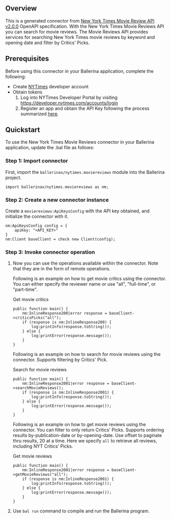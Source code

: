 ## Overview
This is a generated connector from [New York Times Movie Review API v2.0.0](https://developer.nytimes.com/docs/movie-reviews-api/1/overview) OpenAPI specification. 
With the New York Times Movie Reviews API you can search for movie reviews. 
The Movie Reviews API provides services for searching New York Times movie reviews by keyword and opening date and filter by Critics' Picks.

## Prerequisites

Before using this connector in your Ballerina application, complete the following:

* Create [NYTimes](https://developer.nytimes.com/accounts/login) developer account
* Obtain tokens
    1. Log into NYTimes Developer Portal by visiting https://developer.nytimes.com/accounts/login
    2. Register an app and obtain the API Key following the process summarized [here](https://developer.nytimes.com/get-started).
 
## Quickstart

To use the New York Times Movie Reviews connector in your Ballerina application, update the .bal file as follows:

### Step 1: Import connector
First, import the `ballerinax/nytimes.moviereviews` module into the Ballerina project.
```ballerina
import ballerinax/nytimes.moviereviews as nm;
```

### Step 2: Create a new connector instance
Create a `moviereviews:ApiKeysConfig` with the API key obtained, and initialize the connector with it. 
```ballerina
nm:ApiKeysConfig config = {
    apiKey: "<API_KEY>"
}
nm:Client baseClient = check new Client(config);
```

### Step 3: Invoke connector operation
1. Now you can use the operations available within the connector. Note that they are in the form of remote operations.

    Following is an example on how to get movie critics using the connector. You can either specify the reviewer name or use "all", "full-time", or "part-time".

    Get movie critics

    ```ballerina
    public function main() {
        nm:InlineResponse200|error response = baseClient->criticsPicks("all");
        if (response is nm:InlineResponse200) {
            log:printInfo(response.toString());
        } else {
            log:printError(response.message());
        }
    }
    ``` 

    Following is an example on how to search for movie reviews using the connector. Supports filtering by Critics' Pick.

    Search for movie reviews

    ```ballerina
    public function main() {
        nm:InlineResponse2001|error response = baseClient->searchMovieReviews();
        if (response is nm:InlineResponse2001) {
            log:printInfo(response.toString());
        } else {
            log:printError(response.message());
        }
    }
    ``` 

    Following is an example on how to get movie reviews using the connector. You can filter to only return Critics' Picks. Supports ordering results by-publication-date or by-opening-date. Use offset to paginate thru results, 20 at a time. Here we specify `all` to retrieve all reviews, including NYT Critics' Picks.

    Get movie reviews

    ```ballerina
    public function main() {
        nm:InlineResponse2001|error response = baseClient->getMovieReviews("all");
        if (response is nm:InlineResponse2001) {
            log:printInfo(response.toString());
        } else {
            log:printError(response.message());
        }
    }
    ``` 

2. Use `bal run` command to compile and run the Ballerina program.